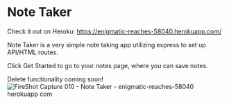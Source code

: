 # Note Taker

Check it out on Heroku: https://enigmatic-reaches-58040.herokuapp.com/


Note Taker is a very simple note taking app utilizing express to set up API/HTML routes.

Click Get Started to go to your notes page, where you can save notes.

Delete functionality coming soon!![FireShot Capture 010 - Note Taker - enigmatic-reaches-58040 herokuapp com](https://user-images.githubusercontent.com/88298540/138617836-2770076d-9803-409c-8b6e-a749f06dc0fd.png)
